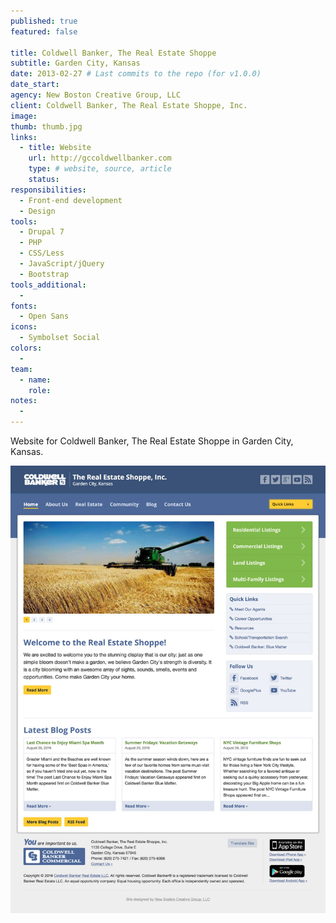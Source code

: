 ```yaml
---
published: true
featured: false

title: Coldwell Banker, The Real Estate Shoppe
subtitle: Garden City, Kansas
date: 2013-02-27 # Last commits to the repo (for v1.0.0)
date_start:
agency: New Boston Creative Group, LLC
client: Coldwell Banker, The Real Estate Shoppe, Inc.
image:
thumb: thumb.jpg
links:
  - title: Website
    url: http://gccoldwellbanker.com
    type: # website, source, article
    status:
responsibilities:
  - Front-end development
  - Design
tools:
  - Drupal 7
  - PHP
  - CSS/Less
  - JavaScript/jQuery
  - Bootstrap
tools_additional:
  -
fonts:
  - Open Sans
icons:
  - Symbolset Social
colors:
  -
team:
  - name:
    role:
notes:
  -
---
```


Website for Coldwell Banker, The Real Estate Shoppe in Garden City, Kansas.

![Coldwell Banker, The Real Estate Shoppe screenshot](image.jpg)
